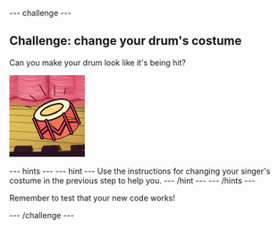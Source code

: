 \--- challenge \---

## Challenge: change your drum's costume

Can you make your drum look like it's being hit?

![screenshot](images/band-drum-final.png)

\--- hints \--- \--- hint \--- Use the instructions for changing your singer's costume in the previous step to help you. \--- /hint \--- \--- /hints \---

Remember to test that your new code works!

\--- /challenge \---